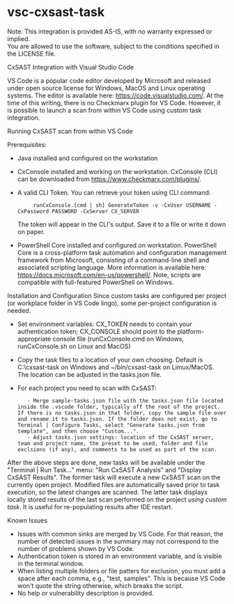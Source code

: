 # vsc-cxsast-task
Note: This integration is provided AS-IS, with no warranty expressed or implied.  
You are allowed to use the software, subject to the conditions specified in the LICENSE file.

CxSAST Integration with Visual Studio Code

VS Code is a popular code editor developed by Microsoft and released under open source license for Windows, MacOS and Linux operating systems. The editor is available here: https://code.visualstudio.com/. At the time of this writing, there is no Checkmarx plugin for VS Code. However, it is possible to launch a scan from within VS Code using custom task integration.

Running CxSAST scan from within VS Code

Prerequisites:
- Java installed and configured on the workstation
- CxConsole installed and working on the workstation. CxConsole (CLI) can be downloaded from https://www.checkmarx.com/plugins/.
- A valid CLI Token. You can retrieve your token using CLI command:
         
           runCxConsole.[cmd | sh] GenerateToken -v -CxUser USERNAME -CxPassword PASSWORD -CxServer CX_SERVER
           
  The token will appear in the CLI's output.  Save it to a file or write it down on paper.
- PowerShell Core installed and configured on workstation.  PowerShell Core is a cross-platform task automation and configuration management framework from Microsoft, consisting of a command-line shell and associated scripting language.  More information is available here: https://docs.microsoft.com/en-us/powershell/.  Note, scripts are compatible with full-featured PowerShell on Windows.

Installation and Configuration
Since custom tasks are configured per project (or workplace folder in VS Code lingo), some per-project configuration is needed.
 
- Set environment variables: CX_TOKEN needs to contain your authentication token; CX_CONSOLE should point to the platform-appropriate console file (runCxConsole.cmd on Windows, runCxConsole.sh on Linux and MacOS)
- Copy the task files to a location of your own choosing.  Default is C:\cxsast-task on Windows and ~/bin/cxsast-task on Limux/MacOS.  The location can be adjusted in the tasks.json file.
- For each project you need to scan with CxSAST:

         - Merge sample-tasks.json file with the tasks.json file located inside the .vscode folder, typically off the root of the project.  If there is no tasks.json in that folder, copy the sample file over and rename it to tasks.json. If the folder does not exist, go to Terminal | Configure Tasks, select "Generate tasks.json from template", and then choose "Custom...". 
         - Adjust tasks.json settings: location of the CxSAST server, team and project name, the preset to be used, folder and file exclsions (if any), and comments to be used as part of the scan.

After the above steps are done, new tasks will be available under the "Terminal | Run Task…" menu: "Run CxSAST Analysis" and "Display CxSAST Results".  The former task will execute a new CxSAST scan on the currently open project. Modified files are automatically saved prior to task execution, so the latest changes are scanned.  The latter task displays locally stored results of the last scan performed on the project *using custom task*. It is useful for re-populating results after IDE restart.

Known Issues
- Issues with common sinks are merged by VS Code.  For that reason, the number of detected issues in the summary may not correspond to the number of problems shown by VS Code.
- Authentication token is stored in an environment variable, and is visible in the terminal window.
- When listing multiple folders or file patters for exclusion, you must add a space after each comma, e.g., "test, samples".  This is because VS Code won't quote the string otherwise, which breaks the script.
- No help or vulnerability description is provided.

